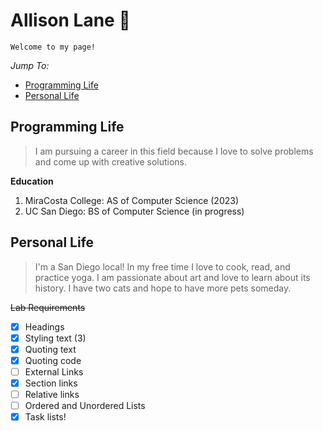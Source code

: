 # Allison Lane 🌸

```
Welcome to my page!
```

_Jump To:_
- [Programming Life](#programming-life)
- [Personal Life](#personal-life)


## Programming Life

> I am pursuing a career in this field because I love to solve problems and come up with creative solutions.

**Education**
1. MiraCosta College: AS of Computer Science (2023)
2. UC San Diego: BS of Computer Science (in progress)




## Personal Life

> I'm a San Diego local! In my free time I love to cook, read, and practice yoga. I am passionate about art and love to learn about its history. I have two cats and hope to have more pets someday.



~~Lab Requirements~~
- [x] Headings
- [x] Styling text (3)
- [x] Quoting text
- [x] Quoting code
- [ ] External Links
- [x] Section links
- [ ] Relative links 
- [ ] Ordered and Unordered Lists
- [x] Task lists!
